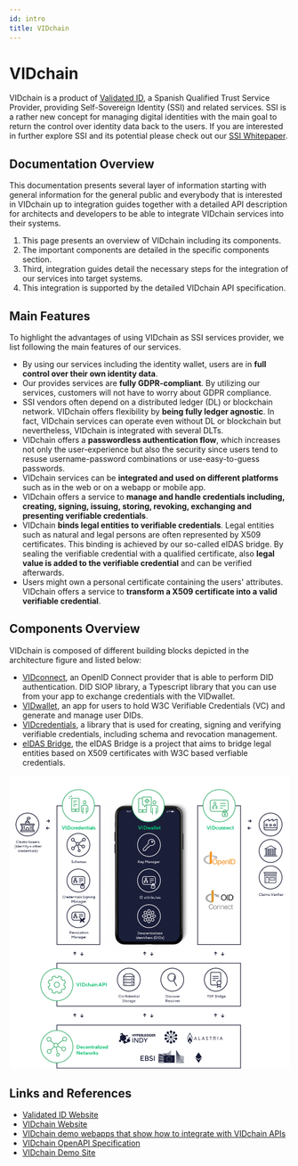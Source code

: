 ```yaml
---
id: intro
title: VIDchain
---
```


# VIDchain

VIDchain is a product of [Validated ID](https://www.validatedid.com/), a Spanish Qualified Trust Service Provider, providing Self-Sovereign Identity (SSI) and related services. SSI is a rather new concept for managing digital identities with the main goal to return the control over identity data back to the users. If you are interested in further explore SSI and its potential please check out our [SSI Whitepaper](https://www.validatedid.com/vidchain).

## Documentation Overview

This documentation presents several layer of information starting with general information for the general public and everybody that is interested in VIDchain up to integration guides together with a detailed API description for architects and developers to be able to integrate VIDchain services into their systems.

1. This page presents an overview of VIDchain including its components.
2. The important components are detailed in the specific components section.
3. Third, integration guides detail the necessary steps for the integration of our services into target systems.
4. This integration is supported by the detailed VIDchain API specification.

## Main Features

To highlight the advantages of using VIDchain as SSI services provider, we list following the main features of our services.

- By using our services including the identity wallet, users are in **full control over their own identity data**.
- Our provides services are **fully GDPR-compliant**. By utilizing our services, customers will not have to worry about GDPR compliance.
- SSI vendors often depend on a distributed ledger (DL) or blockchain network. VIDchain offers flexibility by **being fully ledger agnostic**. In fact, VIDchain services can operate even without DL or blockchain but nevertheless, VIDchain is integrated with several DLTs.
- VIDchain offers a **passwordless authentication flow**, which increases not only the user-experience but also the security since users tend to resuse username-password combinations or use-easy-to-guess passwords.
- VIDchain services can be **integrated and used on different platforms** such as in the web or on a webapp or mobile app.
- VIDchain offers a service to **manage and handle credentials including, creating, signing, issuing, storing, revoking, exchanging and presenting verifiable credentials**.
- VIDchain **binds legal entities to verifiable credentials**. Legal entities such as natural and legal persons are often represented by X509 certificates. This binding is achieved by our so-called eIDAS bridge. By sealing the verifiable credential with a qualified certificate, also **legal value is added to the verifiable credential** and can be verified afterwards.
- Users might own a personal certificate containing the users' attributes. VIDchain offers a service to **transform a X509 certificate into a valid verifiable credential**.

## Components Overview

VIDchain is composed of different building blocks depicted in the architecture figure and listed below:

<!-- - [VIDchain API](1-Components/0-vidcredential.md), the public API of VIDchain used for various actions. -->

- [VIDconnect](1-Components/1-vidconnect.md), an OpenID Connect provider that is able to perform DID authentication. DID SIOP library, a Typescript library that you can use from your app to exchange credentials with the VIDwallet.
- [VIDwallet](1-Components/2-vidwallet.md), an app for users to hold W3C Verifiable Credentials (VC) and generate and manage user DIDs.
- [VIDcredentials](1-Components/0-vidcredential.md), a library that is used for creating, signing and verifying verifiable credentials, including schema and revocation management.
- [eIDAS Bridge](1-Components/3-eidas-bridge.md), the eIDAS Bridge is a project that aims to bridge legal entities based on X509 certificates with W3C based verfiable credentials.

![vidchain-components](_media/architecture.png)

<!--
# This guide

This document provides information on how to use the VIDchain API to:

- Authenticate your users (using standard OpenID Connect!)
  - on your web or webapp
  - on your mobile app
- Issue credentials
- Request credentials
  We'll also show you what do you need to do to register as a client to use VIDchain OpenID provider.

The guide is divided in two parts: the **configuration** part and the **tutorial**. The former provides an overview of the items needed in order to be ready to start the tutorial. Therefore, please read the requirements first so as to get ready for the integration.

- Step 1: [Setting things up & other requirements](/docs/VIDchain/requirements)

  - [Setting up your OIDC client](/docs/VIDchain/requirements#set-up-your-oidc-client)
  - [Create your entity DID](/docs/VIDchain/requirements#create-your-entity-did)
  - [Accessing the API: API Bearer Token Authentication](/docs/VIDchain/requirements#client-id-and-entity-session-key-registration-prod-api-only)
  - [Define the contents of the Verifiable Credentials](/docs/VIDchain/requirements#define-the-contents-of-the-verifiable-credentials)

- Step 2: Web or mobile? Once you have set things up, you can interact with the wallet from your backend or directly from your mobile app:
  - Integrate your [web or webapp with VIDchain](/docs/VIDchain/tutorial)
    - [OIDC flow for DID Auth](/docs/VIDchain/tutorial#oidc-flow-for-did-auth)
    - [Issue Credentials](/docs/VIDchain/tutorial#issue-credentials)
    - [Request and Verify credentials](/docs/VIDchain/tutorial#request-and-verify-credentials)
    - [Present and Verify credentials](/docs/VIDchain/tutorial#present-and-verify-credentials)
  - Integrate your [mobile app using DID SIOP](../4-sioplib.md)

-->

<!-- move links to proper places -->

## Links and References

- [Validated ID Website](https://www.validatedid.com)
- [VIDchain Website](https://www.validatedid.com/vidchain)
- [VIDchain demo webapps that show how to integrate with VIDchain APIs](https://github.com/validatedid/VIDchain-demo-v2)
- [VIDchain OpenAPI Specification](https://api.vidchain.net/api/v1/api-docs/)
- [VIDchain Demo Site](https://try.vidchain.net/demo)
<!-- - [VIDwallet APK for Android](https://drive.google.com/file/d/1En7_nhd0ANb3ZZe3DVaMPnmqlRfK8zYC/view?usp=sharing) -->
